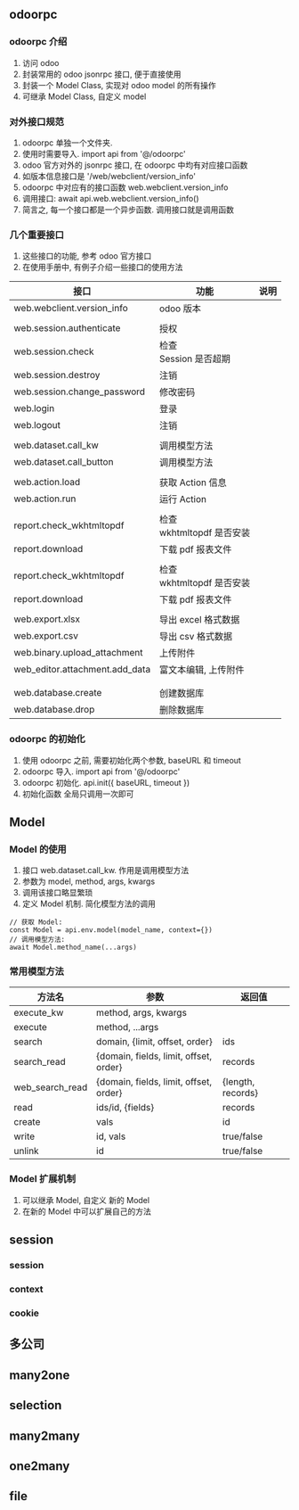 ## odoorpc

### odoorpc 介绍

1. 访问 odoo
2. 封装常用的 odoo jsonrpc 接口, 便于直接使用
3. 封装一个 Model Class, 实现对 odoo model 的所有操作
4. 可继承 Model Class, 自定义 model

### 对外接口规范

1. odoorpc 单独一个文件夹.
2. 使用时需要导入. import api from '@/odoorpc'
3. odoo 官方对外的 jsonrpc 接口, 在 odoorpc 中均有对应接口函数
4. 如版本信息接口是 '/web/webclient/version_info'
5. odoorpc 中对应有的接口函数 web.webclient.version_info
6. 调用接口: await api.web.webclient.version_info()
7. 简言之, 每一个接口都是一个异步函数. 调用接口就是调用函数

### 几个重要接口

1. 这些接口的功能, 参考 odoo 官方接口
2. 在使用手册中, 有例子介绍一些接口的使用方法

| 接口                           | 功能                           | 说明 |
| ------------------------------ | ------------------------------ | ---- |
| web.webclient.version_info     | odoo 版本                      |
|                                |
| web.session.authenticate       | 授权                           |
| web.session.check              | 检查 <br/>Session 是否超期     |      |
| web.session.destroy            | 注销                           |
| web.session.change_password    | 修改密码                       |
| web.login                      | 登录                           |
| web.logout                     | 注销                           |
|                                |                                |
| web.dataset.call_kw            | 调用模型方法                   |
| web.dataset.call_button        | 调用模型方法                   |
|                                |                                |
| web.action.load                | 获取 Action 信息               |
| web.action.run                 | 运行 Action                    |
|                                |
| report.check_wkhtmltopdf       | 检查 <br/>wkhtmltopdf 是否安装 |
| report.download                | 下载 pdf 报表文件              |
|                                |
| report.check_wkhtmltopdf       | 检查 <br/>wkhtmltopdf 是否安装 |
| report.download                | 下载 pdf 报表文件              |
|                                |
| web.export.xlsx                | 导出 excel 格式数据            |
| web.export.csv                 | 导出 csv 格式数据              |
| web.binary.upload_attachment   | 上传附件                       |
| web_editor.attachment.add_data | 富文本编辑, 上传附件           |
|                                |
|                                |
| web.database.create            | 创建数据库                     |
| web.database.drop              | 删除数据库                     |

### odoorpc 的初始化

1. 使用 odoorpc 之前, 需要初始化两个参数, baseURL 和 timeout
2. odoorpc 导入. import api from '@/odoorpc'
3. odoorpc 初始化. api.init({ baseURL, timeout })
4. 初始化函数 全局只调用一次即可

## Model

### Model 的使用

1. 接口 web.dataset.call_kw. 作用是调用模型方法
2. 参数为 model, method, args, kwargs
3. 调用该接口略显繁琐
4. 定义 Model 机制. 简化模型方法的调用

```
// 获取 Model:
const Model = api.env.model(model_name, context={})
// 调用模型方法:
await Model.method_name(...args)
```

### 常用模型方法

| 方法名          | 参数                                   | 返回值            |
| --------------- | -------------------------------------- | ----------------- |
| execute_kw      | method, args, kwargs                   |
| execute         | method, ...args                        |
| search          | domain, {limit, offset, order}         | ids               |
| search_read     | {domain, fields, limit, offset, order} | records           |
| web_search_read | {domain, fields, limit, offset, order} | {length, records} |
| read            | ids/id, {fields}                       | records           |
| create          | vals                                   | id                |
| write           | id, vals                               | true/false        |
| unlink          | id                                     | true/false        |

### Model 扩展机制

1. 可以继承 Model, 自定义 新的 Model
2. 在新的 Model 中可以扩展自己的方法

## session

### session

### context

### cookie

## 多公司

## many2one

## selection

## many2many

## one2many

## file
